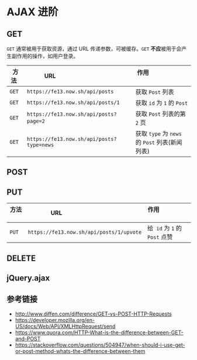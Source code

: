 # AJAX 进阶

## GET
`GET` 通常被用于获取资源，通过 URL 传递参数，可被缓存。`GET` **不应**被用于会产生副作用的操作，如用户登录。

| 方法   | URL                                      | 作用                                        |
|-------|------------------------------------------|---------------------------------------------|
| `GET` | `https://fe13.now.sh/api/posts`          | 获取 `Post` 列表                             |
| `GET` | `https://fe13.now.sh/api/posts/1`        | 获取 `id` 为 `1` 的 `Post`                   |
| `GET` | `https://fe13.now.sh/api/posts?page=2`   | 获取 `Post` 列表的第 `2` 页                   |
| `GET` | `https://fe13.now.sh/api/posts?type=news`| 获取 `type` 为 `news` 的 `Post` 列表(新闻列表) |

## POST

## PUT
| 方法   | URL                                      | 作用                                        |
|-------|------------------------------------------|---------------------------------------------|
| `PUT` | `https://fe13.now.sh/api/posts/1/upvote` | 给  `id` 为 `1` 的 `Post` 点赞               |

## DELETE


## jQuery.ajax

## 参考链接
* http://www.diffen.com/difference/GET-vs-POST-HTTP-Requests
* https://developer.mozilla.org/en-US/docs/Web/API/XMLHttpRequest/send
* https://www.quora.com/HTTP-What-is-the-difference-between-GET-and-POST
* https://stackoverflow.com/questions/504947/when-should-i-use-get-or-post-method-whats-the-difference-between-them

